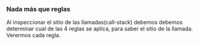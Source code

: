 ### Nada más que reglas
Al inspeccionar el sitio de las llamadas(call-stack) debemos debemos determinar cual de las 4 reglas se aplica, para saber el sitio de la llamada.
Verermos cada regla.